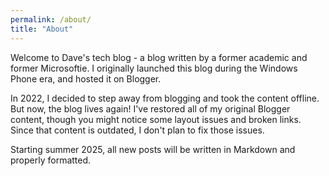 ```yaml
---
permalink: /about/
title: "About"
---
```


Welcome to Dave's tech blog - a blog written by a former academic and former Microsoftie. I originally launched this blog during the Windows Phone era, and hosted it on Blogger.

In 2022, I decided to step away from blogging and took the content offline. But now, the blog lives again! I've restored all of my original Blogger content, though you might notice some layout issues and broken links. Since that content is outdated, I don't plan to fix those issues.

Starting summer 2025, all new posts will be written in Markdown and properly formatted.